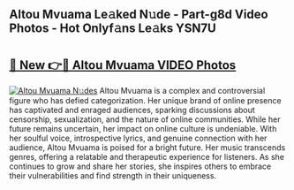 ## Altou Mvuama Le𝚊ked N𝚞de - Part-g8d Video Photos - Hot Onlyf𝚊ns Le𝚊ks YSN7U

# <h2><a href="http://ab69779.deff.icu/?id=Altou+Mvuama">🔗 New 👉🔴 Altou Mvuama VIDEO Photos</a></h2>

[![Altou Mvuama N𝚞des](https://i.imgur.com/rIISA9y.gif)](http://ab69779.deff.icu/?id=Altou+Mvuama)
Altou Mvuama is a complex and controversial figure who has defied categorization. Her unique brand of online presence has captivated and enraged audiences, sparking discussions about censorship, sexualization, and the nature of online communities. While her future remains uncertain, her impact on online culture is undeniable. With her soulful voice, introspective lyrics, and genuine connection with her audience, Altou Mvuama is poised for a bright future. Her music transcends genres, offering a relatable and therapeutic experience for listeners. As she continues to grow and share her stories, she inspires others to embrace their vulnerabilities and find strength in their uniqueness.
